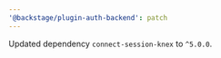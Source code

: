 ```yaml
---
'@backstage/plugin-auth-backend': patch
---
```


Updated dependency `connect-session-knex` to `^5.0.0`.
